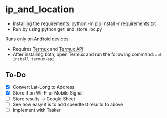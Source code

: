 # ip_and_location

* Installing the requirements: python -m pip install -r requirements.txt
* Run by using python get_and_store_loc.py

Runs only on Android devices 
* Requires [Termux](https://play.google.com/store/apps/details?id=com.termux) and [Termux API](https://play.google.com/store/apps/details?id=com.termux.api)
* After installing both, open Termux and run the following command: ```apt install termux-api```


## To-Do
- [X] Convert Lat-Long to Address
- [X] Store if on Wi-Fi or Mobile Signal
- [ ] Store results -> Google Sheet
- [ ] See how easy it is to add speedtest results to above
- [ ] Implement with Tasker
